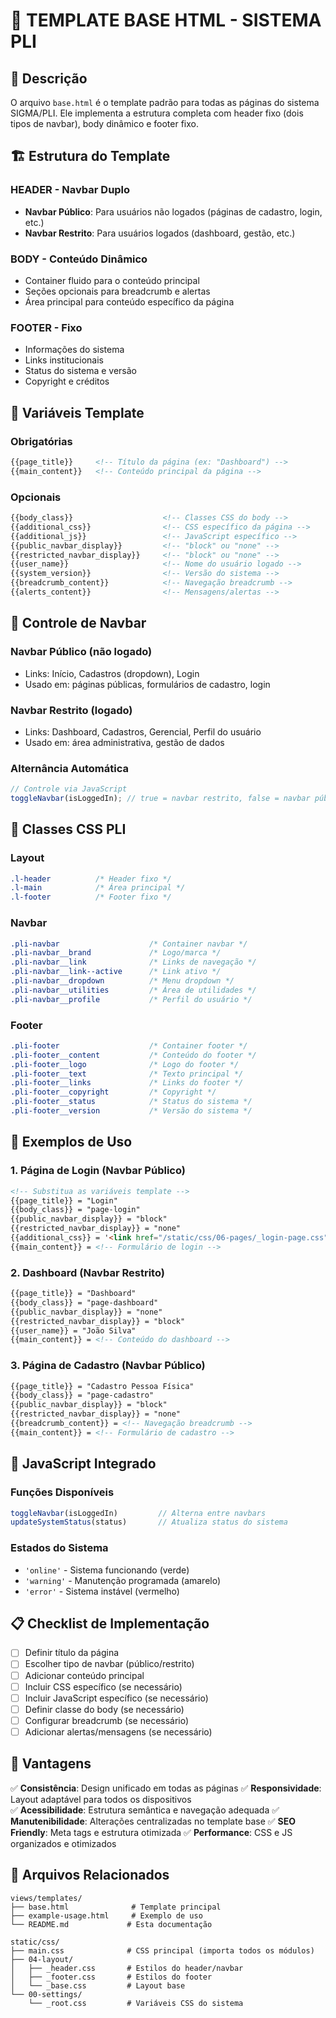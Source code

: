 # 📄 TEMPLATE BASE HTML - SISTEMA PLI

## 📝 Descrição

O arquivo `base.html` é o template padrão para todas as páginas do sistema SIGMA/PLI. Ele implementa a estrutura completa com header fixo (dois tipos de navbar), body dinâmico e footer fixo.

## 🏗️ Estrutura do Template

### **HEADER - Navbar Duplo**
- **Navbar Público**: Para usuários não logados (páginas de cadastro, login, etc.)
- **Navbar Restrito**: Para usuários logados (dashboard, gestão, etc.)

### **BODY - Conteúdo Dinâmico**
- Container fluido para o conteúdo principal
- Seções opcionais para breadcrumb e alertas
- Área principal para conteúdo específico da página

### **FOOTER - Fixo**
- Informações do sistema
- Links institucionais
- Status do sistema e versão
- Copyright e créditos

## 🔧 Variáveis Template

### **Obrigatórias**
```html
{{page_title}}     <!-- Título da página (ex: "Dashboard") -->
{{main_content}}   <!-- Conteúdo principal da página -->
```

### **Opcionais**
```html
{{body_class}}                    <!-- Classes CSS do body -->
{{additional_css}}                <!-- CSS específico da página -->
{{additional_js}}                 <!-- JavaScript específico -->
{{public_navbar_display}}         <!-- "block" ou "none" -->
{{restricted_navbar_display}}     <!-- "block" ou "none" -->
{{user_name}}                     <!-- Nome do usuário logado -->
{{system_version}}                <!-- Versão do sistema -->
{{breadcrumb_content}}            <!-- Navegação breadcrumb -->
{{alerts_content}}                <!-- Mensagens/alertas -->
```

## 📱 Controle de Navbar

### **Navbar Público** (não logado)
- Links: Início, Cadastros (dropdown), Login
- Usado em: páginas públicas, formulários de cadastro, login

### **Navbar Restrito** (logado)
- Links: Dashboard, Cadastros, Gerencial, Perfil do usuário
- Usado em: área administrativa, gestão de dados

### **Alternância Automática**
```javascript
// Controle via JavaScript
toggleNavbar(isLoggedIn); // true = navbar restrito, false = navbar público
```

## 🎨 Classes CSS PLI

### **Layout**
```css
.l-header          /* Header fixo */
.l-main            /* Área principal */
.l-footer          /* Footer fixo */
```

### **Navbar**
```css
.pli-navbar                    /* Container navbar */
.pli-navbar__brand             /* Logo/marca */
.pli-navbar__link              /* Links de navegação */
.pli-navbar__link--active      /* Link ativo */
.pli-navbar__dropdown          /* Menu dropdown */
.pli-navbar__utilities         /* Área de utilidades */
.pli-navbar__profile           /* Perfil do usuário */
```

### **Footer**
```css
.pli-footer                    /* Container footer */
.pli-footer__content           /* Conteúdo do footer */
.pli-footer__logo              /* Logo do footer */
.pli-footer__text              /* Texto principal */
.pli-footer__links             /* Links do footer */
.pli-footer__copyright         /* Copyright */
.pli-footer__status            /* Status do sistema */
.pli-footer__version           /* Versão do sistema */
```

## 🚀 Exemplos de Uso

### **1. Página de Login (Navbar Público)**
```html
<!-- Substitua as variáveis template -->
{{page_title}} = "Login"
{{body_class}} = "page-login"
{{public_navbar_display}} = "block"
{{restricted_navbar_display}} = "none"
{{additional_css}} = '<link href="/static/css/06-pages/_login-page.css" rel="stylesheet">'
{{main_content}} = <!-- Formulário de login -->
```

### **2. Dashboard (Navbar Restrito)**
```html
{{page_title}} = "Dashboard"
{{body_class}} = "page-dashboard"
{{public_navbar_display}} = "none"
{{restricted_navbar_display}} = "block"
{{user_name}} = "João Silva"
{{main_content}} = <!-- Conteúdo do dashboard -->
```

### **3. Página de Cadastro (Navbar Público)**
```html
{{page_title}} = "Cadastro Pessoa Física"
{{body_class}} = "page-cadastro"
{{public_navbar_display}} = "block"
{{restricted_navbar_display}} = "none"
{{breadcrumb_content}} = <!-- Navegação breadcrumb -->
{{main_content}} = <!-- Formulário de cadastro -->
```

## 🔄 JavaScript Integrado

### **Funções Disponíveis**
```javascript
toggleNavbar(isLoggedIn)         // Alterna entre navbars
updateSystemStatus(status)       // Atualiza status do sistema
```

### **Estados do Sistema**
- `'online'` - Sistema funcionando (verde)
- `'warning'` - Manutenção programada (amarelo)
- `'error'` - Sistema instável (vermelho)

## 📋 Checklist de Implementação

- [ ] Definir título da página
- [ ] Escolher tipo de navbar (público/restrito)
- [ ] Adicionar conteúdo principal
- [ ] Incluir CSS específico (se necessário)
- [ ] Incluir JavaScript específico (se necessário)
- [ ] Definir classe do body (se necessário)
- [ ] Configurar breadcrumb (se necessário)
- [ ] Adicionar alertas/mensagens (se necessário)

## 🎯 Vantagens

✅ **Consistência**: Design unificado em todas as páginas
✅ **Responsividade**: Layout adaptável para todos os dispositivos  
✅ **Acessibilidade**: Estrutura semântica e navegação adequada
✅ **Manutenibilidade**: Alterações centralizadas no template base
✅ **SEO Friendly**: Meta tags e estrutura otimizada
✅ **Performance**: CSS e JS organizados e otimizados

## 📁 Arquivos Relacionados

```
views/templates/
├── base.html              # Template principal
├── example-usage.html     # Exemplo de uso
└── README.md             # Esta documentação

static/css/
├── main.css              # CSS principal (importa todos os módulos)
├── 04-layout/
│   ├── _header.css       # Estilos do header/navbar
│   ├── _footer.css       # Estilos do footer
│   └── _base.css         # Layout base
└── 00-settings/
    └── _root.css         # Variáveis CSS do sistema
```

